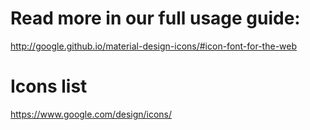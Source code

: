 # Read more in our full usage guide:
http://google.github.io/material-design-icons/#icon-font-for-the-web

# Icons list
https://www.google.com/design/icons/
